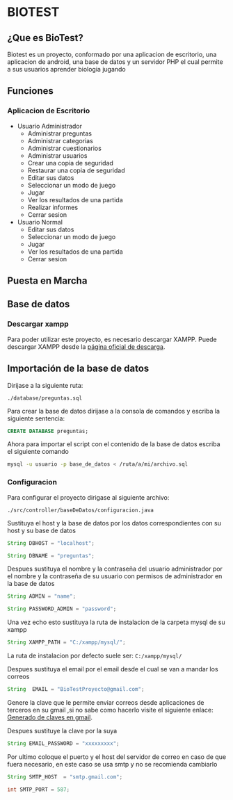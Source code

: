 # BIOTEST
## ¿Que es BioTest?
Biotest es un proyecto, conformado por una aplicacion de escritorio, 
una aplicacion de android, una base de datos y un servidor PHP el cual permite a sus
usuarios aprender biologia jugando
## Funciones
### Aplicacion de Escritorio
- Usuario Administrador
    - Administrar preguntas
    - Administrar categorias
    - Administrar cuestionarios
    - Administrar usuarios
    - Crear una copia de seguridad
    - Restaurar una copia de seguridad
    - Editar sus datos
    - Seleccionar un modo de juego
    - Jugar
    - Ver los resultados de una partida
    - Realizar informes
    - Cerrar sesion
- Usuario Normal
    - Editar sus datos
    - Seleccionar un modo de juego
    - Jugar
    - Ver los resultados de una partida
    - Cerrar sesion
## Puesta en Marcha
## Base de datos
### Descargar xampp
Para poder utilizar este proyecto, es necesario descargar XAMPP. Puede descargar XAMPP desde la [página oficial de descarga](https://www.apachefriends.org/download.html).
## Importación de la base de datos

Dirijase a la siguiente ruta:

`./database/preguntas.sql`

Para crear la base de datos dirijase a la consola de comandos y escriba la siguiente sentencia:

```sql
CREATE DATABASE preguntas;
````
Ahora para importar el script con el contenido de la base de datos escriba el siguiente comando

```bash
mysql -u usuario -p base_de_datos < /ruta/a/mi/archivo.sql
````
### Configuracion
Para configurar el proyecto dirigase al siguiente archivo:

`./src/controller/baseDeDatos/configuracion.java`

Sustituya el host y la base de datos por los datos correspondientes
con su host y su base de datos
```java
String DBHOST = "localhost";
````
```java
String DBNAME = "preguntas";
````
Despues sustituya el nombre y la contraseña del usuario administrador
por el nombre y la contraseña de su usuario con permisos de administrador en la base de datos
```java
String ADMIN = "name";
````
```java
String PASSWORD_ADMIN = "password";
````
Una vez echo esto sustituya la ruta de instalacion de la carpeta mysql de su xampp
```java
String XAMPP_PATH = "C:/xampp/mysql/";
````
La ruta de instalacion por defecto suele ser:
`C:/xampp/mysql/`

Despues sustituya el email por el email desde el cual se van a mandar los correos
```java
String  EMAIL = "BioTestProyecto@gmail.com";
````
Genere la clave que le permite enviar correos desde aplicaciones de terceros en su gmail
,si no sabe como hacerlo visite el siguiente enlace: 
[Generado de claves en gmail](https://megacity20.com/support/106).

Despues sustituye la clave por la suya
```java
String EMAIL_PASSWORD = "xxxxxxxxx";
````
Por ultimo coloque el puerto y el host del servidor de correo en caso de que fuera 
necesario, en este caso se usa smtp y no se recomienda cambiarlo
```java
String SMTP_HOST  = "smtp.gmail.com";
````
```java
int SMTP_PORT = 587;
````











